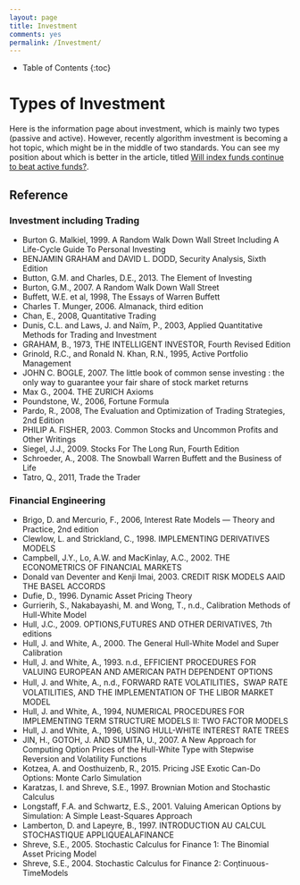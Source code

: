 ```yaml
---
layout: page
title: Investment
comments: yes
permalink: /Investment/
---
```


* Table of Contents
{:toc}

# Types of Investment

Here is the information page about investment, which is mainly two types (passive and active). However, recently algorithm investment is becoming a hot topic, which might be in the middle of two standards. You can see my position about which is better in the article, titled [Will index funds continue to beat active funds?](https://kyo1988.github.io/Kyo.github.io/business/finance/2021/05/25/will-index-funds-continue-to-beat-active-funds.html).

## Reference
### Investment including Trading
* Burton G. Malkiel, 1999. A Random Walk Down Wall Street Including A Life-Cycle Guide To Personal Investing
* BENJAMIN GRAHAM and DAVID L. DODD,  Security Analysis, Sixth Edition
* Button, G.M. and Charles, D.E., 2013. The Element of Investing 
* Burton, G.M., 2007. A Random Walk Down Wall Street
* Buffett, W.E. et al, 1998, The Essays of Warren Buffett
* Charles T. Munger, 2006. Almanack, third edition
* Chan, E., 2008, Quantitative Trading
* Dunis, C.L. and Laws, J. and Naïm, P., 2003, Applied Quantitative Methods for Trading and Investment
* GRAHAM, B., 1973, THE INTELLIGENT INVESTOR, Fourth Revised Edition
* Grinold, R.C., and Ronald N. Khan, R.N., 1995, Active Portfolio Management
* JOHN C. BOGLE, 2007. The little book of common sense investing : the only way to guarantee your fair share of stock market returns
* Max G., 2004. THE ZURICH Axioms
* Poundstone, W., 2006, Fortune Formula 
* Pardo, R., 2008, The Evaluation and Optimization of Trading Strategies, 2nd Edition
* PHILIP A. FISHER, 2003. Common Stocks and Uncommon Profits and Other Writings
* Siegel, J.J., 2009. Stocks For The Long Run, Fourth Edition
* Schroeder, A., 2008. The Snowball Warren Buffett and the Business of Life
* Tatro, Q., 2011, Trade the Trader
### Financial Engineering
* Brigo, D. and Mercurio, F., 2006, Interest Rate Models — Theory and Practice, 2nd edition
* Clewlow, L. and Strickland, C., 1998. IMPLEMENTING DERIVATIVES MODELS
* Campbell, J.Y., Lo, A.W. and MacKinlay, A.C., 2002. THE ECONOMETRICS OF FINANCIAL MARKETS
* Donald van Deventer and Kenji Imai, 2003. CREDIT RISK MODELS AAID THE BASEL ACCORDS
* Dufie, D., 1996. Dynamic Asset Pricing Theory
* Gurrierih, S., Nakabayashi, M. and Wong, T., n.d., Calibration Methods of Hull-White Model
* Hull, J.C., 2009. OPTIONS,FUTURES AND OTHER DERIVATIVES, 7th editions
* Hull, J. and White, A., 2000. The General Hull-White Model and Super Calibration
* Hull, J. and White, A., 1993. n.d., EFFICIENT PROCEDURES FOR VALUING EUROPEAN AND AMERICAN PATH DEPENDENT OPTIONS
* Hull, J. and White, A., n.d., FORWARD RATE VOLATILITIES，SWAP RATE VOLATILITIES, AND THE IMPLEMENTATION OF THE LIBOR MARKET MODEL
* Hull, J. and White, A., 1994, NUMERICAL PROCEDURES FOR IMPLEMENTING TERM STRUCTURE MODELS II: TWO FACTOR MODELS
* Hull, J. and White, A., 1996, USING HULL-WHITE INTEREST RATE TREES
* JIN, H., GOTOH, J. AND SUMITA, U., 2007. A New Approach for Computing Option Prices of the Hull-White Type with Stepwise Reversion and Volatility Functions
* Kotzea, A. and Oosthuizenb, R., 2015. Pricing JSE Exotic Can-Do Options: Monte Carlo Simulation
* Karatzas, I. and Shreve, S.E., 1997. Brownian Motion and Stochastic Calculus
* Longstaff, F.A. and Schwartz, E.S., 2001. Valuing American Options by Simulation: A Simple Least-Squares Approach
* Lamberton, D. and Lapeyre, B., 1997. INTRODUCTION AU CALCUL STOCHASTIQUE APPLIQUEALAFINANCE
* Shreve, S.E., 2005. Stochastic Calculus for Finance 1: The Binomial Asset Pricing Model
* Shreve, S.E., 2004. Stochastic Calculus for Finance 2: Coηtinuous-TimeModels
